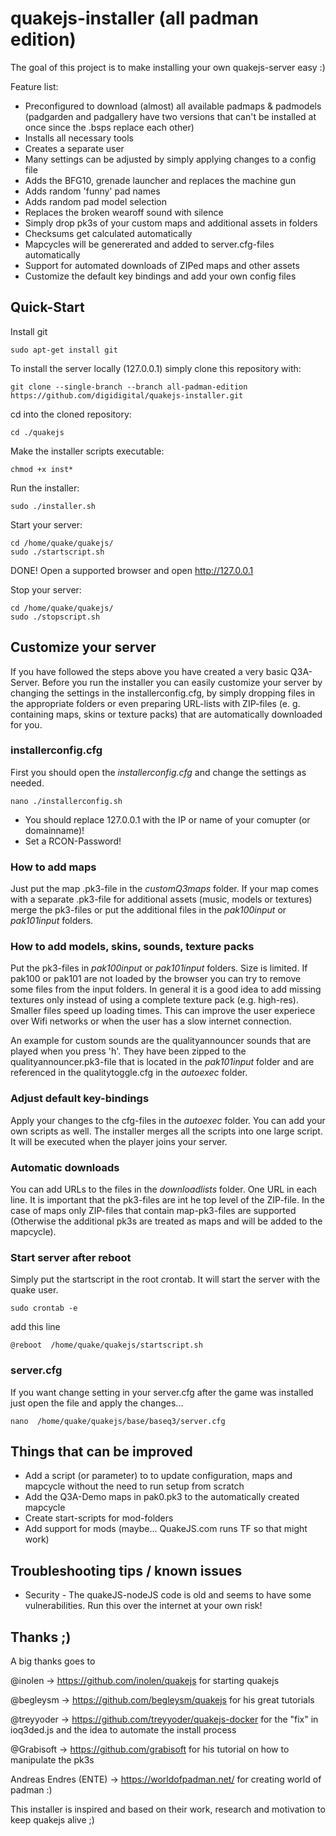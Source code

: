# quakejs-installer (all padman edition)
The goal of this project is to make installing your own quakejs-server easy :)

Feature list:
* Preconfigured to download (almost) all available padmaps & padmodels (padgarden and padgallery have two versions that can't be installed at once since the .bsps replace each other) 
* Installs all necessary tools
* Creates a separate user
* Many settings can be adjusted by simply applying changes to a config file
* Adds the BFG10, grenade launcher and replaces the machine gun
* Adds random 'funny' pad names
* Adds random pad model selection
* Replaces the broken wearoff sound with silence 
* Simply drop pk3s of your custom maps and additional assets in folders
* Checksums get calculated automatically
* Mapcycles will be genererated and added to server.cfg-files automatically
* Support for automated downloads of ZIPed maps and other assets
* Customize the default key bindings and add your own config files

## Quick-Start
Install git
```
sudo apt-get install git
```

To install the server locally (127.0.0.1) simply clone this repository with:
```
git clone --single-branch --branch all-padman-edition https://github.com/digidigital/quakejs-installer.git
```

cd into the cloned repository: 
```
cd ./quakejs
```

Make the installer scripts executable:
```
chmod +x inst*
```

Run the installer:
```
sudo ./installer.sh
```

Start your server:
```
cd /home/quake/quakejs/ 
sudo ./startscript.sh
```
DONE! Open a supported browser and open http://127.0.0.1

Stop your server:
```
cd /home/quake/quakejs/ 
sudo ./stopscript.sh
```

## Customize your server
If you have followed the steps above you have created a very basic Q3A-Server. Before you run the installer you can easily customize your server by changing the settings in the installerconfig.cfg, by simply dropping files in the appropriate folders or even preparing URL-lists with ZIP-files (e. g. containing maps, skins or texture packs) that are automatically downloaded for you.

### installerconfig.cfg
First you should open the *installerconfig.cfg* and change the settings as needed. 
```
nano ./installerconfig.sh
```
* You should replace 127.0.0.1 with the IP or name of your comupter (or domainname)!
* Set a RCON-Password!

### How to add maps
Just put the map .pk3-file in the *customQ3maps* folder. If your map comes with a separate .pk3-file for additional assets (music, models or textures) merge the pk3-files or put the additional files in the *pak100input* or *pak101input* folders.  

### How to add models, skins, sounds, texture packs 
Put the pk3-files in *pak100input* or *pak101input* folders. Size is limited. If pak100 or pak101 are not loaded by the browser you can try to remove some files from the input folders. In general it is a good idea to add missing textures only instead of using a complete texture pack (e.g. high-res). Smaller files speed up loading times. This can improve the user experiece over Wifi networks or when the user has a slow internet connection.  

An example for custom sounds are the qualityannouncer sounds that are played when you press 'h'. They have been zipped to the qualityannouncer.pk3-file that is located in the *pak101input* folder and are referenced in the qualitytoggle.cfg in the *autoexec* folder.

### Adjust default key-bindings
Apply your changes to the cfg-files in the *autoexec* folder. You can add your own scripts as well. The installer merges all the scripts into one large script. It will be executed when the player joins your server.

### Automatic downloads
You can add URLs to the files in the *downloadlists* folder. One URL in each line. It is important that the pk3-files are int he top level of the ZIP-file. In the case of maps only ZIP-files that contain map-pk3-files are supported (Otherwise the additional pk3s are treated as maps and will be added to the mapcycle). 

### Start server after reboot
Simply put the startscript in the root crontab. It will start the server with the quake user.
```
sudo crontab -e
```
add this line
```
@reboot  /home/quake/quakejs/startscript.sh
```
### server.cfg
If you want change setting in your server.cfg after the game was installed just open the file and apply the changes...
```
nano  /home/quake/quakejs/base/baseq3/server.cfg
```
## Things that can be improved

* Add a script (or parameter) to to update configuration, maps and mapcycle without the need to run setup from scratch 
* Add the Q3A-Demo maps in pak0.pk3 to the automatically created mapcycle 
* Create start-scripts for mod-folders 
* Add support for mods (maybe... QuakeJS.com runs TF so that might work)

## Troubleshooting tips / known issues

* Security - The quakeJS-nodeJS code is old and seems to have some vulnerabilities. Run this over the internet at your own risk! 

## Thanks ;)

A big thanks goes to 

@inolen -> https://github.com/inolen/quakejs for starting quakejs

@begleysm -> https://github.com/begleysm/quakejs for his great tutorials

@treyyoder -> https://github.com/treyyoder/quakejs-docker for the "fix" in ioq3ded.js and the idea to automate the install process

@Grabisoft -> https://github.com/grabisoft for his tutorial on how to manipulate the pk3s

Andreas Endres (ENTE) -> https://worldofpadman.net/ for creating world of padman :)

This installer is inspired and based on their work, research and motivation to keep quakejs alive ;)
